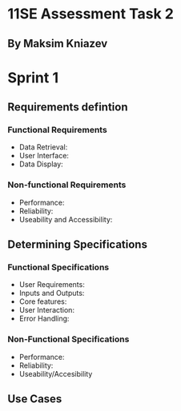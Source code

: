 # 11SE Assessment Task 2

## By Maksim Kniazev

# Sprint 1
## Requirements defintion
### Functional Requirements
* Data Retrieval: 
* User Interface:
* Data Display:
### Non-functional Requirements
* Performance:
* Reliability:
* Useability and Accessibility:

## Determining Specifications
### Functional Specifications
* User Requirements:
* Inputs and Outputs:
* Core features:
* User Interaction:
* Error Handling:
### Non-Functional Specifications
* Performance:
* Reliability:
* Useability/Accesibility

## Use Cases
